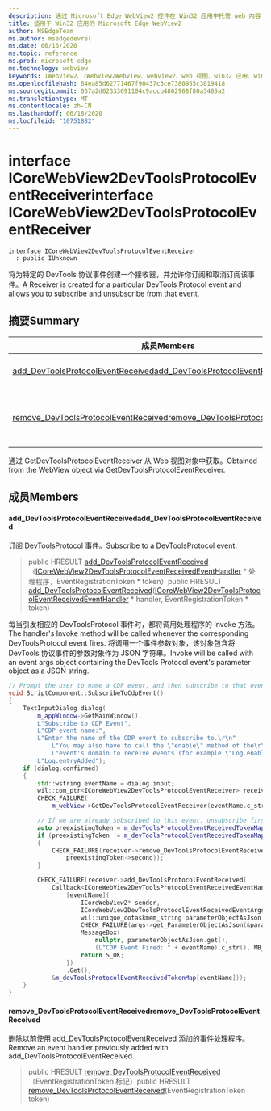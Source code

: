 ```yaml
---
description: 通过 Microsoft Edge WebView2 控件在 Win32 应用中托管 web 内容
title: 适用于 Win32 应用的 Microsoft Edge WebView2
author: MSEdgeTeam
ms.author: msedgedevrel
ms.date: 06/16/2020
ms.topic: reference
ms.prod: microsoft-edge
ms.technology: webview
keywords: IWebView2、IWebView2WebView、webview2、web 视图、win32 应用、win32、edge、ICoreWebView2、ICoreWebView2Controller、浏览器控件、边缘 html
ms.openlocfilehash: 64ea85d62771467f90437c3ce7380955c3019418
ms.sourcegitcommit: 037a2d62333691104c9accb4862968f80a3465a2
ms.translationtype: MT
ms.contentlocale: zh-CN
ms.lasthandoff: 06/18/2020
ms.locfileid: "10751882"
---
```

# <span data-ttu-id="fbb0f-104">interface ICoreWebView2DevToolsProtocolEventReceiver</span><span class="sxs-lookup"><span data-stu-id="fbb0f-104">interface ICoreWebView2DevToolsProtocolEventReceiver</span></span> 

```
interface ICoreWebView2DevToolsProtocolEventReceiver
  : public IUnknown
```

<span data-ttu-id="fbb0f-105">将为特定的 DevTools 协议事件创建一个接收器，并允许你订阅和取消订阅该事件。</span><span class="sxs-lookup"><span data-stu-id="fbb0f-105">A Receiver is created for a particular DevTools Protocol event and allows you to subscribe and unsubscribe from that event.</span></span>

## <span data-ttu-id="fbb0f-106">摘要</span><span class="sxs-lookup"><span data-stu-id="fbb0f-106">Summary</span></span>

 <span data-ttu-id="fbb0f-107">成员</span><span class="sxs-lookup"><span data-stu-id="fbb0f-107">Members</span></span>                        | <span data-ttu-id="fbb0f-108">描述</span><span class="sxs-lookup"><span data-stu-id="fbb0f-108">Descriptions</span></span>
--------------------------------|---------------------------------------------
[<span data-ttu-id="fbb0f-109">add_DevToolsProtocolEventReceived</span><span class="sxs-lookup"><span data-stu-id="fbb0f-109">add_DevToolsProtocolEventReceived</span></span>](#add_devtoolsprotocoleventreceived) | <span data-ttu-id="fbb0f-110">订阅 DevToolsProtocol 事件。</span><span class="sxs-lookup"><span data-stu-id="fbb0f-110">Subscribe to a DevToolsProtocol event.</span></span>
[<span data-ttu-id="fbb0f-111">remove_DevToolsProtocolEventReceived</span><span class="sxs-lookup"><span data-stu-id="fbb0f-111">remove_DevToolsProtocolEventReceived</span></span>](#remove_devtoolsprotocoleventreceived) | <span data-ttu-id="fbb0f-112">删除以前使用 add_DevToolsProtocolEventReceived 添加的事件处理程序。</span><span class="sxs-lookup"><span data-stu-id="fbb0f-112">Remove an event handler previously added with add_DevToolsProtocolEventReceived.</span></span>

<span data-ttu-id="fbb0f-113">通过 GetDevToolsProtocolEventReceiver 从 Web 视图对象中获取。</span><span class="sxs-lookup"><span data-stu-id="fbb0f-113">Obtained from the WebView object via GetDevToolsProtocolEventReceiver.</span></span>

## <span data-ttu-id="fbb0f-114">成员</span><span class="sxs-lookup"><span data-stu-id="fbb0f-114">Members</span></span>

#### <span data-ttu-id="fbb0f-115">add_DevToolsProtocolEventReceived</span><span class="sxs-lookup"><span data-stu-id="fbb0f-115">add_DevToolsProtocolEventReceived</span></span> 

<span data-ttu-id="fbb0f-116">订阅 DevToolsProtocol 事件。</span><span class="sxs-lookup"><span data-stu-id="fbb0f-116">Subscribe to a DevToolsProtocol event.</span></span>

> <span data-ttu-id="fbb0f-117">public HRESULT [add_DevToolsProtocolEventReceived](#add_devtoolsprotocoleventreceived)（[ICoreWebView2DevToolsProtocolEventReceivedEventHandler](icorewebview2devtoolsprotocoleventreceivedeventhandler.md) \* 处理程序，EventRegistrationToken \* token）</span><span class="sxs-lookup"><span data-stu-id="fbb0f-117">public HRESULT [add_DevToolsProtocolEventReceived](#add_devtoolsprotocoleventreceived)([ICoreWebView2DevToolsProtocolEventReceivedEventHandler](icorewebview2devtoolsprotocoleventreceivedeventhandler.md) \* handler, EventRegistrationToken \* token)</span></span>

<span data-ttu-id="fbb0f-118">每当引发相应的 DevToolsProtocol 事件时，都将调用处理程序的 Invoke 方法。</span><span class="sxs-lookup"><span data-stu-id="fbb0f-118">The handler's Invoke method will be called whenever the corresponding DevToolsProtocol event fires.</span></span> <span data-ttu-id="fbb0f-119">将调用一个事件参数对象，该对象包含将 DevTools 协议事件的参数对象作为 JSON 字符串。</span><span class="sxs-lookup"><span data-stu-id="fbb0f-119">Invoke will be called with an event args object containing the DevTools Protocol event's parameter object as a JSON string.</span></span>

```cpp
// Prompt the user to name a CDP event, and then subscribe to that event.
void ScriptComponent::SubscribeToCdpEvent()
{
    TextInputDialog dialog(
        m_appWindow->GetMainWindow(),
        L"Subscribe to CDP Event",
        L"CDP event name:",
        L"Enter the name of the CDP event to subscribe to.\r\n"
            L"You may also have to call the \"enable\" method of the\r\n"
            L"event's domain to receive events (for example \"Log.enable\").\r\n",
        L"Log.entryAdded");
    if (dialog.confirmed)
    {
        std::wstring eventName = dialog.input;
        wil::com_ptr<ICoreWebView2DevToolsProtocolEventReceiver> receiver;
        CHECK_FAILURE(
            m_webView->GetDevToolsProtocolEventReceiver(eventName.c_str(), &receiver));

        // If we are already subscribed to this event, unsubscribe first.
        auto preexistingToken = m_devToolsProtocolEventReceivedTokenMap.find(eventName);
        if (preexistingToken != m_devToolsProtocolEventReceivedTokenMap.end())
        {
            CHECK_FAILURE(receiver->remove_DevToolsProtocolEventReceived(
                preexistingToken->second));
        }

        CHECK_FAILURE(receiver->add_DevToolsProtocolEventReceived(
            Callback<ICoreWebView2DevToolsProtocolEventReceivedEventHandler>(
                [eventName](
                    ICoreWebView2* sender,
                    ICoreWebView2DevToolsProtocolEventReceivedEventArgs* args) -> HRESULT {
                    wil::unique_cotaskmem_string parameterObjectAsJson;
                    CHECK_FAILURE(args->get_ParameterObjectAsJson(&parameterObjectAsJson));
                    MessageBox(
                        nullptr, parameterObjectAsJson.get(),
                        (L"CDP Event Fired: " + eventName).c_str(), MB_OK);
                    return S_OK;
                })
                .Get(),
            &m_devToolsProtocolEventReceivedTokenMap[eventName]));
    }
}
```

#### <span data-ttu-id="fbb0f-120">remove_DevToolsProtocolEventReceived</span><span class="sxs-lookup"><span data-stu-id="fbb0f-120">remove_DevToolsProtocolEventReceived</span></span> 

<span data-ttu-id="fbb0f-121">删除以前使用 add_DevToolsProtocolEventReceived 添加的事件处理程序。</span><span class="sxs-lookup"><span data-stu-id="fbb0f-121">Remove an event handler previously added with add_DevToolsProtocolEventReceived.</span></span>

> <span data-ttu-id="fbb0f-122">public HRESULT [remove_DevToolsProtocolEventReceived](#remove_devtoolsprotocoleventreceived)（EventRegistrationToken 标记）</span><span class="sxs-lookup"><span data-stu-id="fbb0f-122">public HRESULT [remove_DevToolsProtocolEventReceived](#remove_devtoolsprotocoleventreceived)(EventRegistrationToken token)</span></span>

